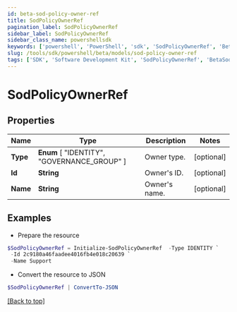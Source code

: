 ```yaml
---
id: beta-sod-policy-owner-ref
title: SodPolicyOwnerRef
pagination_label: SodPolicyOwnerRef
sidebar_label: SodPolicyOwnerRef
sidebar_class_name: powershellsdk
keywords: ['powershell', 'PowerShell', 'sdk', 'SodPolicyOwnerRef', 'BetaSodPolicyOwnerRef'] 
slug: /tools/sdk/powershell/beta/models/sod-policy-owner-ref
tags: ['SDK', 'Software Development Kit', 'SodPolicyOwnerRef', 'BetaSodPolicyOwnerRef']
---
```



# SodPolicyOwnerRef

## Properties

Name | Type | Description | Notes
------------ | ------------- | ------------- | -------------
**Type** |  **Enum** [  "IDENTITY",    "GOVERNANCE_GROUP" ] | Owner type. | [optional] 
**Id** | **String** | Owner's ID. | [optional] 
**Name** | **String** | Owner's name. | [optional] 

## Examples

- Prepare the resource
```powershell
$SodPolicyOwnerRef = Initialize-SodPolicyOwnerRef  -Type IDENTITY `
 -Id 2c9180a46faadee4016fb4e018c20639 `
 -Name Support
```

- Convert the resource to JSON
```powershell
$SodPolicyOwnerRef | ConvertTo-JSON
```


[[Back to top]](#) 

